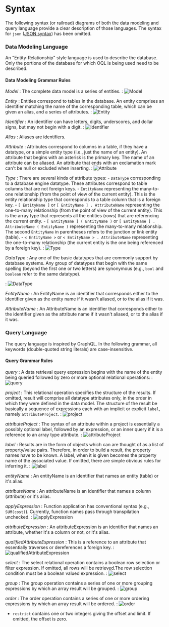 Syntax
======

The following syntax (or railroad) diagrams of both the data modeling and query language provide a clear description of those languages.  The syntax for `json` ([JSON syntax](https://www.json.org/json-en.html)) has been omitted.

### Data Modeling Language

An "Entity-Relationship" style language is used to describe the database.  Only the portions of the database for which OQL is being used need to be described.

#### Data Modeling Grammar Rules

*Model*
: The complete data model is a series of entities.
: ![Model](.../dml-diagram/Model.png)

*Entity*
: Entities correspond to tables in the database. An entity comprises an identifier matching the name of the corresponding table, which can be given an alias, and a series of attributes.
: ![Entity](.../dml-diagram/Entity.png)

*Identifier*
: An identifier can have letters, digits, underscores, and dollar signs, but may not begin with a digit.
: ![Identifier](.../dml-diagram/Identifier.png)

*Alias*
: Aliases are identifiers.

*Attribute*
: Attributes correspond to columns in a table, if they have a datatype, or a simple entity type (i.e., just the name of an entity).  An attribute that begins with an asterisk is the primary key.  The name of an attribute can be aliased.  An attribute that ends with an exclamation mark can't be null or excluded when inserting.
: ![Attribute](.../dml-diagram/Attribute.png)

*Type*
: There are several kinds of attribute types:
    - `DataType` corresponding to a database engine datatype. These attributes correspond to table columns that are not foreign keys.
    - `EntityName` representing the many-to-one relationship (from the point of view of the current entity). This is the entity relationship type that corresponds to a table column that is a foreign key.
    - `[ EntityName ]` or `[ EntityName ] . AttributeName` representing the one-to-many relationship (from the point of view of the current entity). This is the array type that represents all the entities (rows) that are referencing the current entity.
    - `[ EntityName ] ( EntityName )` or `[ EntityName ] . AttributeName ( EntityName )` representing the many-to-many relationship.  The second `EntityName` in parentheses refers to the junction or link entity (table).
    - `< EntityName >` or `< EntityName > . AttributeName` representing the one-to-many relationship (the current entity is the one being referenced by a foreign key).
: ![Type](.../dml-diagram/Type.png)

*DataType*
: Any one of the basic datatypes that are commonly support by database systems. Any group of datatypes that begin with the same spelling (beyond the first one or two letters) are synonymous (e.g., `bool` and `boolean` refer to the same datatype).

: ![DataType](.../dml-diagram/DataType.png)

*EntityName*
: An EntityName is an identifier that corresponds either to the identifier given as the entity name if it wasn't aliased, or to the alias if it was.

*AttributeName*
: An AttributeName is an identifier that corresponds either to the identifier given as the attribute name if it wasn't aliased, or to the alias if it was.

### Query Language

The query language is inspired by GraphQL. In the following grammar, all keywords (double-quoted string literals) are case-insensitive.

#### Query Grammar Rules

*query*
: A data retrieval query expression begins with the name of the entity being queried followed by zero or more optional relational operations:
: ![query](.../oql-diagram/query.png)

*project*
: This relational operation specifies the structure of the results. If omitted, result will comprise all datatype attributes only, in the order in which they were defined in the data model. The structure of the result be basically a sequence of expressions each with an implicit or explicit `label`, namely `attributeProject`.
: ![project](.../oql-diagram/project.png)

*attributeProject*
: The syntax of an attribute within a project is essentially a possibly optional label, followed by an expression, or an inner query if it is a reference to an array type attribute.
: ![attributeProject](.../oql-diagram/attributeProject.png)

*label*
: Results are in the form of objects which can are thought of as a list of property/value pairs. Therefore, in order to build a result, the property names have to be known. A label, when it is given becomes the property name of the associated value.  If omitted, there are simple obvious rules for inferring it.
: ![label](.../oql-diagram/label.png)

*entityName*
: An entityName is an identifier that names an entity (table) or it's alias.

*attributeName*
: An attributeName is an identifier that names a column (attribute) or it's alias.

*applyExpression*
: Function application has conventional syntax (e.g., `SUM(cost)`).  Currently, function names pass through transpilation unchecked.
: ![applyExpression](.../oql-diagram/applyExpression.png)

*attributeExpression*
: An attributeExpression is an identifier that names an attribute, whether it's a column or not, or it's alias.

*qualifiedAttributeExpression*
: This is a reference to an attribute that essentially traverses or dereferences a foreign key.
: ![qualifiedAttributeExpression](.../oql-diagram/qualifiedAttributeExpression.png)

*select*
: The select relational operation contains a boolean row selection or filter expression.  If omitted, all rows will be retrieved.The row selection condition must be a boolean valued expression.
: ![select](.../oql-diagram/select.png)

*group*
: The group operation contains a series of one or more grouping expressions by which an array result will be grouped.
: ![group](.../oql-diagram/group.png)

*order*
: The order operation contains a series of one or more ordering expressions by which an array result will be ordered.
: ![order](.../oql-diagram/order.png)

- `restrict` contains one or two integers giving the offset and limit. If omitted, the offset is zero.
